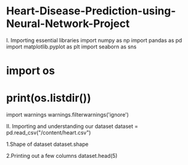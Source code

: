 # Heart-Disease-Prediction-using-Neural-Network-Project

I. Importing essential libraries
import numpy as np
import pandas as pd
import matplotlib.pyplot as plt
import seaborn as sns

# import os
# print(os.listdir())

import warnings
warnings.filterwarnings('ignore')

II. Importing and understanding our dataset
dataset = pd.read_csv("/content/heart.csv")

1.Shape of dataset
dataset.shape

2.Printing out a few columns
dataset.head(5)

